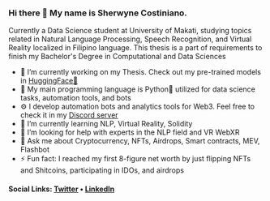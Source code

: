 ### Hi there 👋 My name is Sherwyne Costiniano.
Currently a Data Science student at University of Makati, studying topics related in Natural Language Processing, Speech Recognition, and Virtual Reality localized in Filipino language. This thesis is a part of requirements to finish my Bachelor's Degree in Computational and Data Sciences

* 🔭 I’m currently working on my Thesis. Check out my pre-trained models in [HuggingFace🤗](https://huggingface.co/scostiniano)
* 🤖 My main programming language is Python🐍 utilized for data science tasks, automation tools, and bots
* ⚙️ I develop automation bots and analytics tools for Web3. Feel free to check it in my [Discord server](https://discord.gg/Ar7qCq3c8J)
* 🌱 I’m currently learning NLP, Virtual Reality, Solidity
* 🤔 I’m looking for help with experts in the NLP field and VR WebXR
* 💬 Ask me about Cryptocurrency, NFTs, Airdrops, Smart contracts, MEV, Flashbot
* ⚡ Fun fact: I reached my first 8-figure net worth by just flipping NFTs and Shitcoins, participating in IDOs, and airdrops

#### Social Links: [Twitter](https://twitter.com/shercostiniano) • [LinkedIn](https://www.linkedin.com/in/shercostiniano)
